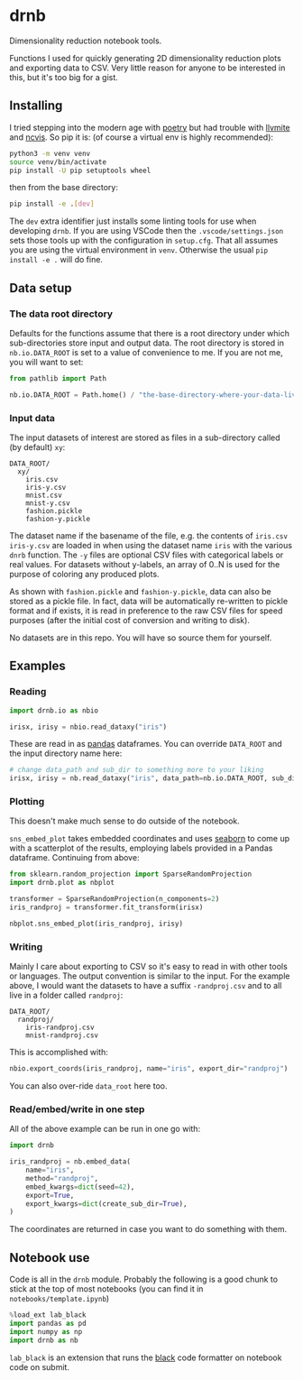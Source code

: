 # drnb

Dimensionality reduction notebook tools.

Functions I used for quickly generating 2D dimensionality reduction plots and exporting data to
CSV. Very little reason for anyone to be interested in this, but it's too big for a gist.

## Installing

I tried stepping into the modern age with [poetry](https://python-poetry.org/) but had trouble with
[llvmite](https://pypi.org/project/llvmlite/) and [ncvis](https://pypi.org/project/ncvis/). So
pip it is: (of course a virtual env is highly recommended):

```bash
python3 -m venv venv
source venv/bin/activate
pip install -U pip setuptools wheel
```

then from the base directory:

```bash
pip install -e .[dev]
```

The `dev` extra identifier just installs some linting tools for use when developing `drnb`. If you
are using VSCode then the `.vscode/settings.json` sets those tools up with the configuration in
`setup.cfg`. That all assumes you are using the virtual environment in `venv`. Otherwise the usual
`pip install -e .` will do fine.

## Data setup

### The data root directory

Defaults for the functions assume that there is a root directory under which sub-directories store
input and output data. The root directory is stored in `nb.io.DATA_ROOT` is set to a value of 
convenience to me. If you are not me, you will want to set:

```python
from pathlib import Path

nb.io.DATA_ROOT = Path.home() / "the-base-directory-where-your-data-lives"
```

### Input data

The input datasets of interest are stored as files in a sub-directory called (by default) `xy`:

```text
DATA_ROOT/
  xy/
    iris.csv
    iris-y.csv
    mnist.csv
    mnist-y.csv
    fashion.pickle
    fashion-y.pickle
```

The dataset name if the basename of the file, e.g. the contents of `iris.csv` `iris-y.csv` are 
loaded in when using the dataset name `iris` with the various `dnrb` function. The `-y` files are 
optional CSV files with categorical labels or real values. For datasets without y-labels, an array
of 0..N is used for the purpose of coloring any produced plots.

As shown with `fashion.pickle` and `fashion-y.pickle`, data can also be stored as a pickle file. In
fact, data will be automatically re-written to pickle format and if exists, it is read in preference
to the raw CSV files for speed purposes (after the initial cost of conversion and writing to disk).

No datasets are in this repo. You will have so source them for yourself.

## Examples

### Reading

```python
import drnb.io as nbio

irisx, irisy = nbio.read_dataxy("iris")
```

These are read in as [pandas](https://pandas.pydata.org/) dataframes. You can override `DATA_ROOT`
and the input directory name here:

```python
# change data_path and sub_dir to something more to your liking
irisx, irisy = nb.read_dataxy("iris", data_path=nb.io.DATA_ROOT, sub_dir="xy")
```

### Plotting

This doesn't make much sense to do outside of the notebook.

`sns_embed_plot` takes embedded coordinates and uses [seaborn](https://seaborn.pydata.org/) to come
up with a scatterplot of the results, employing labels provided in a Pandas dataframe. Continuing
from above:

```python
from sklearn.random_projection import SparseRandomProjection
import drnb.plot as nbplot

transformer = SparseRandomProjection(n_components=2)
iris_randproj = transformer.fit_transform(irisx)

nbplot.sns_embed_plot(iris_randproj, irisy)
```

### Writing

Mainly I care about exporting to CSV so it's easy to read in with other tools or languages. The
output convention is similar to the input. For the example above, I would want the datasets
to have a suffix `-randproj.csv` and to all live in a folder called `randproj`:

```text
DATA_ROOT/
  randproj/
    iris-randproj.csv
    mnist-randproj.csv
```

This is accomplished with:

```python
nbio.export_coords(iris_randproj, name="iris", export_dir="randproj")
```

You can also over-ride `data_root` here too.

### Read/embed/write in one step

All of the above example can be run in one go with:

```python
import drnb

iris_randproj = nb.embed_data(
    name="iris",
    method="randproj",
    embed_kwargs=dict(seed=42),
    export=True,
    export_kwargs=dict(create_sub_dir=True),
)
```

The coordinates are returned in case you want to do something with them.

## Notebook use

Code is all in the `drnb` module. Probably the following is a good chunk to stick at the top of
most notebooks (you can find it in `notebooks/template.ipynb`)

```python
%load_ext lab_black
import pandas as pd
import numpy as np
import drnb as nb
```

`lab_black` is an extension that runs the [black](https://black.readthedocs.io/en/stable/) 
code formatter on notebook code on submit.

